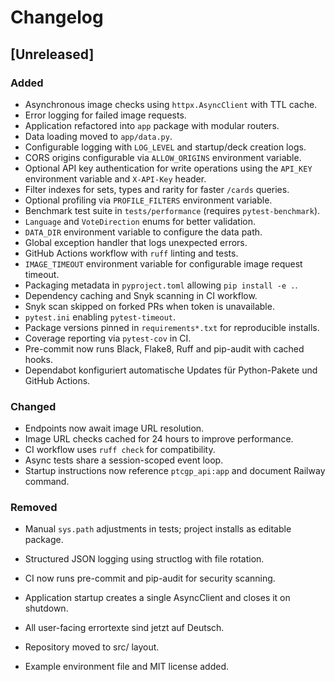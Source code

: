 # Changelog

## [Unreleased]
### Added
- Asynchronous image checks using `httpx.AsyncClient` with TTL cache.
- Error logging for failed image requests.
- Application refactored into `app` package with modular routers.
- Data loading moved to `app/data.py`.
- Configurable logging with `LOG_LEVEL` and startup/deck creation logs.
- CORS origins configurable via `ALLOW_ORIGINS` environment variable.
- Optional API key authentication for write operations using the `API_KEY`
  environment variable and `X-API-Key` header.
- Filter indexes for sets, types and rarity for faster `/cards` queries.
- Optional profiling via `PROFILE_FILTERS` environment variable.
- Benchmark test suite in `tests/performance` (requires `pytest-benchmark`).
- `Language` and `VoteDirection` enums for better validation.
- `DATA_DIR` environment variable to configure the data path.
- Global exception handler that logs unexpected errors.
- GitHub Actions workflow with `ruff` linting and tests.
- `IMAGE_TIMEOUT` environment variable for configurable image request timeout.
- Packaging metadata in `pyproject.toml` allowing `pip install -e .`.
- Dependency caching and Snyk scanning in CI workflow.
- Snyk scan skipped on forked PRs when token is unavailable.
- `pytest.ini` enabling `pytest-timeout`.
- Package versions pinned in `requirements*.txt` for reproducible installs.
- Coverage reporting via `pytest-cov` in CI.
- Pre-commit now runs Black, Flake8, Ruff and pip-audit with cached hooks.
- Dependabot konfiguriert automatische Updates für Python-Pakete und
  GitHub Actions.

### Changed
- Endpoints now await image URL resolution.
- Image URL checks cached for 24 hours to improve performance.
- CI workflow uses `ruff check` for compatibility.
- Async tests share a session-scoped event loop.
- Startup instructions now reference `ptcgp_api:app` and document Railway command.

### Removed
- Manual `sys.path` adjustments in tests; project installs as editable package.

- Structured JSON logging using structlog with file rotation.
- CI now runs pre-commit and pip-audit for security scanning.
- Application startup creates a single AsyncClient and closes it on shutdown.
- All user-facing errortexte sind jetzt auf Deutsch.
- Repository moved to src/ layout.
- Example environment file and MIT license added.
